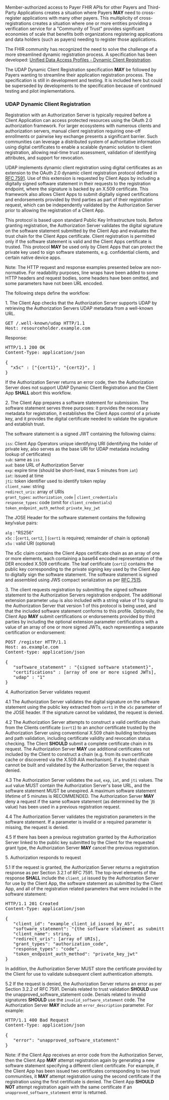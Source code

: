 Member-authorized access to Payer FHIR APIs for other Payers and Third-Party Applications creates a situation where Payers **MAY** need to cross-register applications with many other payers. This multiplicity of cross-registrations creates a situation where one or more entities providing a verification service for a "Community of Trust" provides significant economies of scale that benefits both organizations registering applications and data holders (such as payers) needing to register those applications.

The FHIR community has recognized the need to solve the challenge of a more streamlined dynamic registration process. A specification has been developed: [Unified Data Access Profiles - Dynamic Client Registration](http://www.udap.org/udap-dynamic-client-registration.html).

The UDAP Dynamic Client Registration specification **MAY** be followed by Payers wanting to streamline their application registration process. The specification is still in development and testing. It is included here but could be superseded by developments to the specification because of continued testing and pilot implementations.

### UDAP Dynamic Client Registration

Registration with an Authorization Server is typically required before a Client Application can access protected resources using the OAuth 2.0 authorization framework. For larger ecosystems with numerous clients and authorization servers, manual client registration requiring one-off enrollments or pairwise key exchange presents a significant barrier. Such communities can leverage a distributed system of authoritative information using digital certificates to enable a scalable dynamic solution to client registration, allowing real-time trust assessment, validation of identifying attributes, and support for revocation.

UDAP implements dynamic client registration using digital certificates as an extension to the OAuth 2.0 dynamic client registration protocol defined in [RFC 7591](https://tools.ietf.org/html/rfc7591). Use of this extension is requested by Client Apps by including a digitally signed software statement in their requests to the registration endpoint, where the signature is backed by an X.509 certificate. This framework also allows Client Apps to submit digitally signed certifications and endorsements provided by third parties as part of their registration request, which can be independently validated by the Authorization Server prior to allowing the registration of a Client App.

This protocol is based upon standard Public Key Infrastructure tools. Before granting registration, the Authorization Server validates the digital signature on the software statement submitted by the Client App and evaluates the trust chain for the Client Apps certificate. Client registration is permitted only if the software statement is valid and the Client Apps certificate is trusted. This protocol **MAY** be used only by Client Apps that can protect the private key used to sign software statements, e.g. confidential clients, and certain native device apps.

Note: The HTTP request and response examples presented below are non-normative. For readability purposes, line wraps have been added to some HTTP headers and request bodies, some headers have been omitted, and some parameters have not been URL encoded.

The following steps define the workflow:

1\. The Client App checks that the Authorization Server supports UDAP by retrieving the Authorization Servers UDAP metadata from a well-known URL.

<pre>
GET /.well-known/udap HTTP/1.1
Host: resourceholder.example.com
</pre>

Response:

<pre>
HTTP/1.1 200 OK
Content-Type: application/json

{
  "x5c" : ["{cert1}", "{cert2}", ]
}
</pre>

If the Authorization Server returns an error code, then the Authorization Server does not support UDAP Dynamic Client Registration and the Client App **SHALL** abort this workflow.

2\. The Client App prepares a software statement for submission. The software statement serves three purposes: it provides the necessary metadata for registration, it establishes the Client Apps control of a private key, and it provides the digital certificate needed to validate the signature and establish trust.

The software statement is a signed JWT containing the following claims:

   `iss`: Client App Operators unique identifying URI (identifying the holder of private key, also serves as the base URI for UDAP metadata including lookup of certificates)<br/>
   `sub`: same as `iss`<br/>
   `aud`: base URL of Authorization Server<br/>
   `exp`: expire time (should be short-lived, max 5 minutes from `iat`)<br/>
   `iat`: issued at time<br/>
   `jti`: token identifier used to identify token replay<br/>
   `client_name`: string<br/>
   `redirect_uris`: array of URIs<br/>
   `grant_types`: `authorization_code` | `client_credentials`<br/>
   `response_types`: code (omit for `client_credentials`)<br/>
   `token_endpoint_auth_method`: `private_key_jwt`<br/>

The JOSE Header for the software statement contains the following key/value pairs:

   `alg` : "RS256"<br/>
   `x5c` : [`cert1`, `cert2`, ] (`cert1` is required; remainder of chain is optional)<br/>
   `x5u` : valid URI (optional)<br/>

The x5c claim contains the Client Apps certificate chain as an array of one or more elements, each containing a base64 encoded representation of the DER encoded X.509 certificate. The leaf certificate (`cert1`) contains the public key corresponding to the private signing key used by the Client App to digitally sign the software statement. The software statement is signed and assembled using JWS compact serialization as per [RFC 7515](https://tools.ietf.org/html/rfc7515).

3\. The client requests registration by submitting the signed software statement to the Authorization Servers registration endpoint. The additional extension parameter `udap` is also included with a string value of 1 to signal to the Authorization Server that version 1 of this protocol is being used, and that the included software statement conforms to this profile. Optionally, the Client App **MAY** submit certifications or endorsements provided by third parties by including the optional extension parameter certifications with a value of an array of one or more signed JWTs, each representing a separate certification or endorsement:

<pre>
POST /register HTTP/1.1
Host: as.example.com
Content-type: application/json

{
   "software_statement" : "{signed software statement}",
   "certifications" : [array of one or more signed JWTs],
   "udap" : "1"
}
</pre>

4\. Authorization Server validates request

4.1 The Authorization Server validates the digital signature on the software statement using the public key extracted from `cert1` in the `x5c` parameter of the JOSE header. If the signature cannot be validated, the request is denied.

4.2 The Authorization Server attempts to construct a valid certificate chain from the Clients certificate (`cert1`) to an anchor certificate trusted by the Authorization Server using conventional X.509 chain building techniques and path validation, including certificate validity and revocation status checking. The Client **SHOULD** submit a complete certificate chain in its request. The Authorization Server **MAY** use additional certificates not included by the Client to construct a chain (e.g. from its own certificate cache or discovered via the X.509 AIA mechanism). If a trusted chain cannot be built and validated by the Authorization Server, the request is denied.

4.3 The Authorization Server validates the `aud`, `exp`, `iat`, and `jti` values. The `aud` value MUST contain the Authorization Server's base URL, and the software statement MUST be unexpired. A maximum software statement lifetime of 5 minutes is RECOMMENDED. The Authorization Server **MAY** deny a request if the same software statement (as determined by the `jti value) has been used in a previous registration request.

4.4 The Authorization Server validates the registration parameters in the software statement. If a parameter is invalid or a required parameter is missing, the request is denied.

4.5 If there has been a previous registration granted by the Authorization Server linked to the public key submitted by the Client for the requested grant type, the Authorization Server **MAY** cancel the previous registration.

5\. Authorization responds to request

5.1 If the request is granted, the Authorization Server returns a registration response as per Section 3.2.1 of RFC 7591. The top-level elements of the response **SHALL** include the `client_id` issued by the Authorization Server for use by the Client App, the software statement as submitted by the Client App, and all of the registration related parameters that were included in the software statement:

<pre>
HTTP/1.1 201 Created
Content-Type: application/json

{
   "client_id": "example_client_id_issued_by_AS",
   "software_statement": "{the software statement as submitted by the client}",
   "client_name": string,
   "redirect_uris": [array of URIs],
   "grant_types": "authorization_code",
   "response_types": "code",
   "token_endpoint_auth_method": "private_key_jwt"
}
</pre>

In addition, the Authorization Server MUST store the certificate provided by the Client for use to validate subsequent client authentication attempts.

5.2 If the request is denied, the Authorization Server returns an error as per Section 3.2.2 of RFC 7591. Denials related to trust validation **SHOULD** use the unapproved_software_statement code. Denials related to invalid signatures **SHOULD** use the `invalid_software_statement` code. The Authorization Server **MAY** include an `error_description` parameter. For example:

<pre>
HTTP/1.1 400 Bad Request
Content-Type: application/json

{
   "error": "unapproved_software_statement"
}
</pre>

Note: if the Client App receives an error code from the Authorization Server, then the Client App **MAY** attempt registration again by generating a new software statement specifying a different client certificate. For example, if the Client App has been issued two certificates corresponding to two trust communities, it **MAY** attempt registration using the second certificate if the registration using the first certificate is denied. The Client App **SHOULD NOT** attempt registration again with the same certificate if an `unapproved_software_statement` error is returned.
